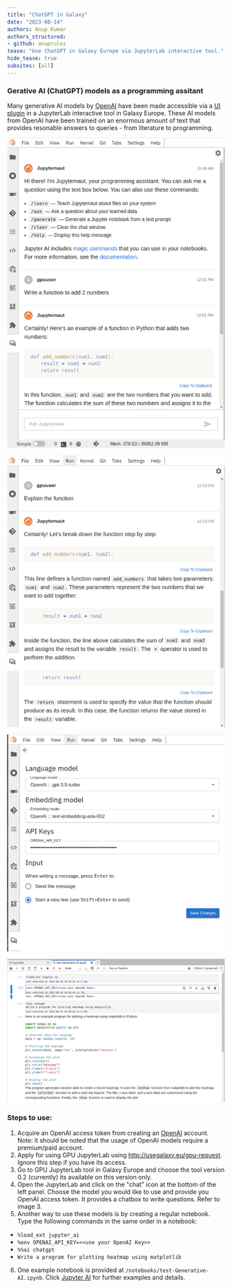 ```yaml
---
title: "ChatGPT in Galaxy"
date: "2023-08-14"
authors: Anup Kumar
authors_structured:
- github: anuprulez
tease: "Use ChatGPT in Galaxy Europe via JupyterLab interactive tool."
hide_tease: true
subsites: [all]
---
```


### Gerative AI (ChatGPT) models as a programming assitant

Many generative AI models by [OpenAI](https://openai.com/) have been made accessible via a [UI plugin](https://github.com/jupyterlab/jupyter-ai) in a JupyterLab interactive tool in Galaxy Europe. These AI models from OpenAI have been trained on an enormous amount of text that provides resonable answers to queries - from literature to programming.

![Jupyternaut 1](./chatgpt_1.png)

![Jupyternaut 2](./chatgpt_2.png)

![Jupyternaut 3](./chatgpt_3.png)

![ChatGPT in a notebook](./chatgpt_4.png)


### Steps to use:

1. Acquire an OpenAI access token from creating an [OpenAI](https://openai.com/) account. Note: it should be noted that the usage of OpenAI models require a premium/paid account.
2. Apply for using GPU JupyterLab using http://usegalaxy.eu/gpu-request. Ignore this step if you have its access.
3. Go to GPU JupyterLab tool in Galaxy Europe and choose the tool version 0.2 (currently) its available on this version only.
4. Open the JupyterLab and click on the "chat" icon at the bottom of the left panel. Choose the model you would like to use and provide you OpenAI access token. It provides a chatbox to write questions. Refer to image 3.
5. Another way to use these models is by creating a regular notebook. Type the following commands in the same order in a notebook:

- `%load_ext jupyter_ai`
- `%env OPENAI_API_KEY=<<use your OpenAI Key>>`
- `%%ai chatgpt`
- `Write a program for plotting heatmap using matplotlib`

6. One example notebook is provided at `/notebooks/test-Generative-AI.ipynb`. Click [Jupyter AI](https://jupyter-ai.readthedocs.io/en/latest/users/index.html) for further examples and details.

